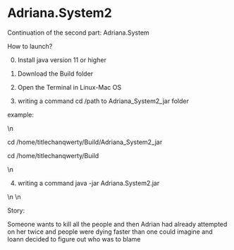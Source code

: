 # Adriana.System2
Continuation of the second part: Adriana.System



How to launch?

0. Install java version 11 or higher

1. Download the Build folder

2. Open the Terminal in Linux-Mac OS

3. writing a command  cd /path to Adriana_System2_jar folder

example: 

\n

cd /home/titlechanqwerty/Build/Adriana_System2_jar

cd /home/titlechanqwerty/Build

\n

4. writing a command java -jar Adriana.System2.jar

\n
\n

Story:

Someone wants to kill all the people and then Adrian had already attempted on her twice and people were dying faster than one could imagine and Ioann decided to figure out who was to blame



